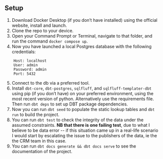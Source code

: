 ## Setup

1. Download Docker Desktop (if you don’t have installed) using the official website, install and launch.
2. Clone the repo to your device.
3. Open your Command Prompt or Terminal, navigate to that folder, and run the command `docker compose up`.
4. Now you have launched a local Postgres database with the following credentials:
```
    Host: localhost
    User: admin
    Password: admin
    Port: 5432 
```
5. Connect to the db via a preferred tool.
6. Install `dbt-core`, `dbt-postgres`, `sqlfluff`, and `sqlfluff-templater-dbt` using pip (if you don’t have) on your preferred environment, using the most recent version of python. Alternatively use the requirements file. Then run `dbt deps` to set up DBT package dependencies.
7. Now you can run `dbt seed` to populate the static lookup tables and `dbt run` to build the project.
8. You can run `dbt test` to check the integrity of the data under the assumed constraints. **NB that there is one failing test**, due to what I believe to be data error -- if this situation came up in a real-life scenario I would start by escalating the issue to the publishers of the data, ie the the CRM team in this case.
9. You can run `dbt docs generate && dbt docs serve` to see the documentation of the project.
